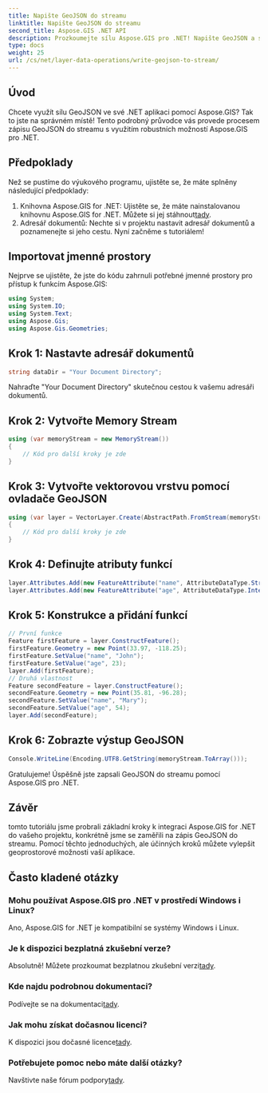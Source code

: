 ```yaml
---
title: Napište GeoJSON do streamu
linktitle: Napište GeoJSON do streamu
second_title: Aspose.GIS .NET API
description: Prozkoumejte sílu Aspose.GIS pro .NET! Napište GeoJSON a streamujte bez námahy. Stáhněte si nyní pro bezproblémovou geoprostorovou integraci.
type: docs
weight: 25
url: /cs/net/layer-data-operations/write-geojson-to-stream/
---
```

## Úvod
Chcete využít sílu GeoJSON ve své .NET aplikaci pomocí Aspose.GIS? Tak to jste na správném místě! Tento podrobný průvodce vás provede procesem zápisu GeoJSON do streamu s využitím robustních možností Aspose.GIS pro .NET.
## Předpoklady
Než se pustíme do výukového programu, ujistěte se, že máte splněny následující předpoklady:
1. Knihovna Aspose.GIS for .NET: Ujistěte se, že máte nainstalovanou knihovnu Aspose.GIS for .NET. Můžete si jej stáhnout[tady](https://releases.aspose.com/gis/net/).
2. Adresář dokumentů: Nechte si v projektu nastavit adresář dokumentů a poznamenejte si jeho cestu.
Nyní začněme s tutoriálem!
## Importovat jmenné prostory
Nejprve se ujistěte, že jste do kódu zahrnuli potřebné jmenné prostory pro přístup k funkcím Aspose.GIS:
```csharp
using System;
using System.IO;
using System.Text;
using Aspose.Gis;
using Aspose.Gis.Geometries;
```
## Krok 1: Nastavte adresář dokumentů
```csharp
string dataDir = "Your Document Directory";
```
Nahraďte "Your Document Directory" skutečnou cestou k vašemu adresáři dokumentů.
## Krok 2: Vytvořte Memory Stream
```csharp
using (var memoryStream = new MemoryStream())
{
    // Kód pro další kroky je zde
}
```
## Krok 3: Vytvořte vektorovou vrstvu pomocí ovladače GeoJSON
```csharp
using (var layer = VectorLayer.Create(AbstractPath.FromStream(memoryStream), Drivers.GeoJson))
{
    // Kód pro další kroky je zde
}
```
## Krok 4: Definujte atributy funkcí
```csharp
layer.Attributes.Add(new FeatureAttribute("name", AttributeDataType.String));
layer.Attributes.Add(new FeatureAttribute("age", AttributeDataType.Integer));
```
## Krok 5: Konstrukce a přidání funkcí
```csharp
// První funkce
Feature firstFeature = layer.ConstructFeature();
firstFeature.Geometry = new Point(33.97, -118.25);
firstFeature.SetValue("name", "John");
firstFeature.SetValue("age", 23);
layer.Add(firstFeature);
// Druhá vlastnost
Feature secondFeature = layer.ConstructFeature();
secondFeature.Geometry = new Point(35.81, -96.28);
secondFeature.SetValue("name", "Mary");
secondFeature.SetValue("age", 54);
layer.Add(secondFeature);
```
## Krok 6: Zobrazte výstup GeoJSON
```csharp
Console.WriteLine(Encoding.UTF8.GetString(memoryStream.ToArray()));
```
Gratulujeme! Úspěšně jste zapsali GeoJSON do streamu pomocí Aspose.GIS pro .NET.
## Závěr
tomto tutoriálu jsme probrali základní kroky k integraci Aspose.GIS for .NET do vašeho projektu, konkrétně jsme se zaměřili na zápis GeoJSON do streamu. Pomocí těchto jednoduchých, ale účinných kroků můžete vylepšit geoprostorové možnosti vaší aplikace.
## Často kladené otázky
### Mohu používat Aspose.GIS pro .NET v prostředí Windows i Linux?
Ano, Aspose.GIS for .NET je kompatibilní se systémy Windows i Linux.
### Je k dispozici bezplatná zkušební verze?
 Absolutně! Můžete prozkoumat bezplatnou zkušební verzi[tady](https://releases.aspose.com/).
### Kde najdu podrobnou dokumentaci?
 Podívejte se na dokumentaci[tady](https://reference.aspose.com/gis/net/).
### Jak mohu získat dočasnou licenci?
 K dispozici jsou dočasné licence[tady](https://purchase.aspose.com/temporary-license/).
### Potřebujete pomoc nebo máte další otázky?
 Navštivte naše fórum podpory[tady](https://forum.aspose.com/c/gis/33).